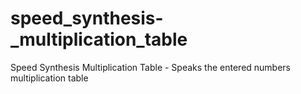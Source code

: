 # speed_synthesis-_multiplication_table
Speed Synthesis Multiplication Table - Speaks the entered numbers multiplication table
